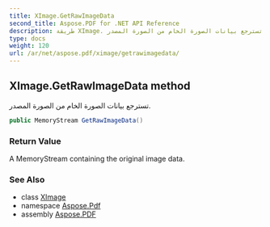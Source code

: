 ```yaml
---
title: XImage.GetRawImageData
second_title: Aspose.PDF for .NET API Reference
description: طريقة XImage. تسترجع بيانات الصورة الخام من الصورة المصدر
type: docs
weight: 120
url: /ar/net/aspose.pdf/ximage/getrawimagedata/
---
```

## XImage.GetRawImageData method

تسترجع بيانات الصورة الخام من الصورة المصدر.

```csharp
public MemoryStream GetRawImageData()
```

### Return Value

A MemoryStream containing the original image data.

### See Also

* class [XImage](../)
* namespace [Aspose.Pdf](../../../aspose.pdf/)
* assembly [Aspose.PDF](../../../)